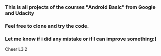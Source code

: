 ### This is all projects of the courses "Android Basic" from Google and Udacity
### Feel free to clone and try the code.
### Let me know if i did any mistake or if I can improve something:)
Cheer 
L3I2
